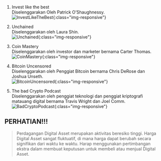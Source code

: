 1. Invest like the best  
Diselenggarakan Oleh Patrick O’Shaughnessy.  
![InvestLikeTheBest](https://syafrizaladi.github.io/assets/images/Invest_Like_The_Best_Podcast.jpg){:class="img-responsive"}

2. Unchained    
Diselenggarakan oleh Laura Shin.    
![Unchained](https://syafrizaladi.github.io/assets/images/UNCAINED.jpg){:class="img-responsive"}

3. Coin Mastery  
Diselenggarakan oleh investor dan marketer bernama Carter Thomas.  
![CoinMastery](https://syafrizaladi.github.io/assets/images/Coin-Mastery.jpeg){:class="img-responsive"}

4. Bitcoin Uncensored  
Diselenggarakan oleh Penggiat Bitcoin bernama Chris DeRose dan Joshua Unseth.  
![BitcoinUncensored](https://syafrizaladi.github.io/assets/images/Bitcoin-Uncensored.jpg){:class="img-responsive"}

5. The bad Crypto Podcast  
Diselenggarakan oleh penggiat teknologi dan penggiat kriptografi matauang digital bernama Travis Wright dan Joel Comm.  
![BadCryptoPodcast](https://syafrizaladi.github.io/assets/images/bad-crypto-podcast.jpg){:class="img-responsive"}  
  

## PERHATIAN!!!

> Perdagangan Digital Asset merupakan aktivitas beresiko tinggi. Harga Digital Asset sangat fluktuatif, di mana harga dapat berubah secara signifikan dari waktu ke waktu. Harap menggunakan pertimbangan ekstra dalam membuat keputusan untuk membeli atau menjual Digital Asset.


